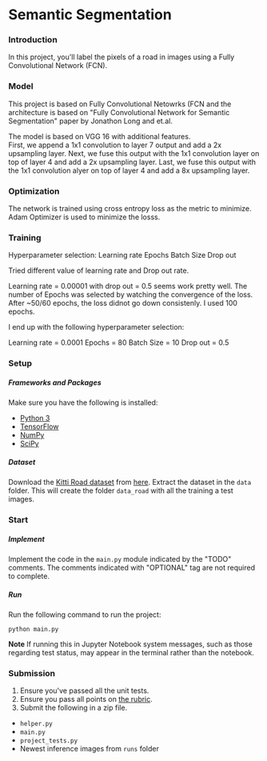 # Semantic Segmentation
### Introduction
In this project, you'll label the pixels of a road in images using a Fully Convolutional Network (FCN).


### Model
This project is based on Fully Convolutional Netowrks (FCN and the architecture is based on "Fully Convolutional Network for Semantic Segmentation" paper by Jonathon Long and et.al.  

The model is based on VGG 16 with additional features.  
First, we append a 1x1 convolution to layer 7 output and add a 2x upsampling layer.  Next, we fuse this output with the 1x1 convolution layer on top of layer 4 and add a 2x upsampling layer.  Last, we fuse this output with the 1x1 convolution alyer on top of layer 4 and add a 8x upsampling layer.

### Optimization
The network is trained using cross entropy loss as the metric to minimize.  Adam Optimizer is used to minimize the losss.

### Training
Hyperparameter selection:
Learning rate
Epochs
Batch Size
Drop out 

Tried different value of learning rate and Drop out rate.  

Learning rate = 0.00001 with drop out = 0.5 seems work pretty well.  The number of Epochs was selected by watching the convergence of the loss.  After ~50/60 epochs, the loss didnot go down consistenly.  I used 100 epochs. 

I end up with the following hyperparameter selection:

Learning rate = 0.0001
Epochs = 80
Batch Size = 10
Drop out = 0.5


### Setup
##### Frameworks and Packages
Make sure you have the following is installed:
 - [Python 3](https://www.python.org/)
 - [TensorFlow](https://www.tensorflow.org/)
 - [NumPy](http://www.numpy.org/)
 - [SciPy](https://www.scipy.org/)
##### Dataset
Download the [Kitti Road dataset](http://www.cvlibs.net/datasets/kitti/eval_road.php) from [here](http://www.cvlibs.net/download.php?file=data_road.zip).  Extract the dataset in the `data` folder.  This will create the folder `data_road` with all the training a test images.


### Start
##### Implement
Implement the code in the `main.py` module indicated by the "TODO" comments.
The comments indicated with "OPTIONAL" tag are not required to complete.
##### Run
Run the following command to run the project:
```
python main.py
```
**Note** If running this in Jupyter Notebook system messages, such as those regarding test status, may appear in the terminal rather than the notebook.

### Submission
1. Ensure you've passed all the unit tests.
2. Ensure you pass all points on [the rubric](https://review.udacity.com/#!/rubrics/989/view).
3. Submit the following in a zip file.
 - `helper.py`
 - `main.py`
 - `project_tests.py`
 - Newest inference images from `runs` folder
